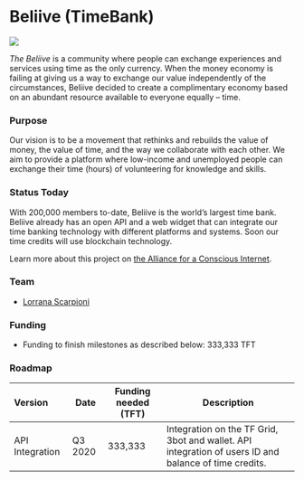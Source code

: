 # Beliive (TimeBank)

![](https://www.consciousinternet.org/threefold/info/projects/beliive/beliive.png)

*The Beliive* is a community where people can exchange experiences and services using time as the only currency. When the money economy is failing at giving us a way to exchange our value independently of the circumstances, Beliive decided to create a complimentary economy based on an abundant resource available to everyone equally – time.

### Purpose

Our vision is to be a movement that rethinks and rebuilds the value of money, the value of time, and the way we collaborate with each other. We aim to provide a platform where low-income and unemployed people can exchange their time (hours) of volunteering for knowledge and skills.

### Status Today

With 200,000 members to-date, Beliive is the world’s largest time bank. Beliive already has an open API and a web widget that can integrate our time banking technology with different platforms and systems. Soon our time credits will use blockchain technology.

Learn more about this project on [the Alliance for a Conscious Internet](https://www.consciousinternet.org/index.html#/projects/beliive).

### Team

- [Lorrana Scarpioni](https://www.consciousinternet.org/#/people/lorrana_scarpioni)

### Funding

- Funding to finish milestones as described below: 333,333 TFT

### Roadmap

| Version         | Date   | Funding needed (TFT) | Description |
|:-------------|--------|-------------|-----------------|
| API Integration | Q3 2020 | 333,333 | Integration on the TF Grid, 3bot and wallet. API integration of users ID and balance of time credits. |